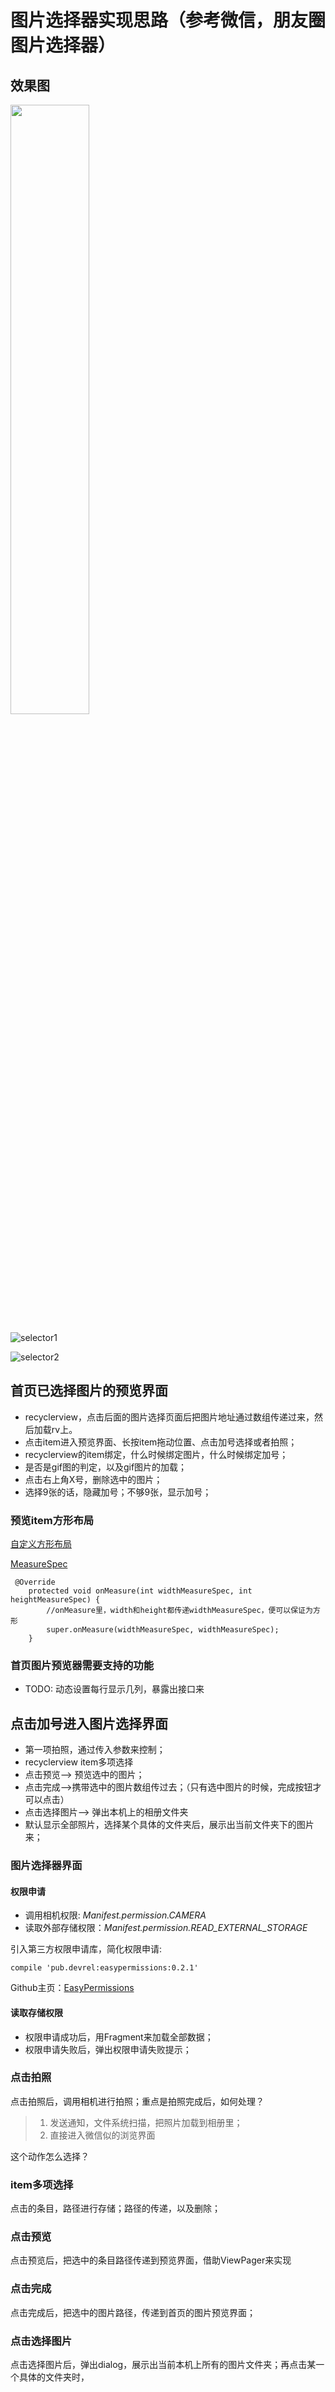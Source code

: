 
# 图片选择器实现思路（参考微信，朋友圈图片选择器）


## 效果图

<img src="./raw/png/selector0.png" width="50%" height="50%">

![selector1](https://github.com/SOFTPOWER1991/PictureSelector/blob/master/raw/png/selector1.png)

![selector2](https://github.com/SOFTPOWER1991/PictureSelector/blob/master/raw/png/selector2.png)

##  首页已选择图片的预览界面

  * recyclerview，点击后面的图片选择页面后把图片地址通过数组传递过来，然后加载rv上。
  * 点击item进入预览界面、长按item拖动位置、点击加号选择或者拍照；
  * recyclerview的item绑定，什么时候绑定图片，什么时候绑定加号；
  * 是否是gif图的判定，以及gif图片的加载；
  * 点击右上角X号，删除选中的图片；
  * 选择9张的话，隐藏加号；不够9张，显示加号；

### 预览item方形布局

[自定义方形布局](http://blog.csdn.net/future_challenger/article/details/51346476)


[MeasureSpec](https://jakkypan.gitbooks.io/trivial/content/measurespeczai_li_jie.html)

```
 @Override
    protected void onMeasure(int widthMeasureSpec, int heightMeasureSpec) {
        //onMeasure里，width和height都传递widthMeasureSpec，便可以保证为方形
        super.onMeasure(widthMeasureSpec, widthMeasureSpec);
    }
```

### 首页图片预览器需要支持的功能

* TODO: 动态设置每行显示几列，暴露出接口来


## 点击加号进入图片选择界面

  * 第一项拍照，通过传入参数来控制；
  * recyclerview item多项选择
  * 点击预览——> 预览选中的图片；
  * 点击完成——>携带选中的图片数组传过去；（只有选中图片的时候，完成按钮才可以点击）
  * 点击选择图片——> 弹出本机上的相册文件夹
  * 默认显示全部照片，选择某个具体的文件夹后，展示出当前文件夹下的图片来；

### 图片选择器界面

#### 权限申请

* 调用相机权限: *Manifest.permission.CAMERA*
* 读取外部存储权限：*Manifest.permission.READ_EXTERNAL_STORAGE*

引入第三方权限申请库，简化权限申请:

```
compile 'pub.devrel:easypermissions:0.2.1'
```

Github主页：[EasyPermissions](https://github.com/googlesamples/easypermissions)


#### 读取存储权限

* 权限申请成功后，用Fragment来加载全部数据；
* 权限申请失败后，弹出权限申请失败提示；

### 点击拍照

点击拍照后，调用相机进行拍照；重点是拍照完成后，如何处理？

 > 1. 发送通知，文件系统扫描，把照片加载到相册里；
 > 2. 直接进入微信似的浏览界面

 这个动作怎么选择？

### item多项选择

点击的条目，路径进行存储；路径的传递，以及删除；

### 点击预览

点击预览后，把选中的条目路径传递到预览界面，借助ViewPager来实现

### 点击完成

点击完成后，把选中的图片路径，传递到首页的图片预览界面；

### 点击选择图片

点击选择图片后，弹出dialog，展示出当前本机上所有的图片文件夹；再点击某一个具体的文件夹时，












